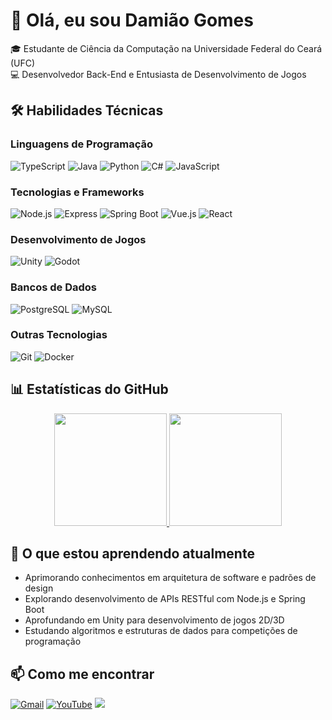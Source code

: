 # 👋 Olá, eu sou Damião Gomes

🎓 Estudante de Ciência da Computação na Universidade Federal do Ceará (UFC)  
💻 Desenvolvedor Back-End e Entusiasta de Desenvolvimento de Jogos  

## 🛠️ Habilidades Técnicas

### Linguagens de Programação
![TypeScript](https://img.shields.io/badge/-TypeScript-3178C6?style=flat-square&logo=typescript&logoColor=white)
![Java](https://img.shields.io/badge/-Java-007396?style=flat-square&logo=java&logoColor=white)
![Python](https://img.shields.io/badge/-Python-3776AB?style=flat-square&logo=python&logoColor=white)
![C#](https://img.shields.io/badge/-C%23-239120?style=flat-square&logo=c-sharp&logoColor=white)
![JavaScript](https://img.shields.io/badge/-JavaScript-F7DF1E?style=flat-square&logo=javascript&logoColor=black)

### Tecnologias e Frameworks
![Node.js](https://img.shields.io/badge/-Node.js-339933?style=flat-square&logo=node.js&logoColor=white)
![Express](https://img.shields.io/badge/-Express-000000?style=flat-square&logo=express&logoColor=white)
![Spring Boot](https://img.shields.io/badge/-Spring%20Boot-6DB33F?style=flat-square&logo=spring&logoColor=white)
![Vue.js](https://img.shields.io/badge/-Vue.js-4FC08D?style=flat-square&logo=vue.js&logoColor=white)
![React](https://img.shields.io/badge/-React-61DAFB?style=flat-square&logo=react&logoColor=black)

### Desenvolvimento de Jogos
![Unity](https://img.shields.io/badge/-Unity-FFFFFF?style=flat-square&logo=unity&logoColor=black)
![Godot](https://img.shields.io/badge/-Godot-478CBF?style=flat-square&logo=godot-engine&logoColor=white)

### Bancos de Dados
![PostgreSQL](https://img.shields.io/badge/-PostgreSQL-4169E1?style=flat-square&logo=postgresql&logoColor=white)
![MySQL](https://img.shields.io/badge/-MySQL-4479A1?style=flat-square&logo=mysql&logoColor=white)

### Outras Tecnologias
![Git](https://img.shields.io/badge/-Git-F05032?style=flat-square&logo=git&logoColor=white)
![Docker](https://img.shields.io/badge/-Docker-2496ED?style=flat-square&logo=docker&logoColor=white)

## 📊 Estatísticas do GitHub

<div align="center">
  <a href="https://github.com/dam1aoGomes">
    <img height="180em" src="https://github-readme-stats.vercel.app/api?username=dam1aoGomes&show_icons=true&theme=radical&include_all_commits=true&count_private=true"/>
    <img height="180em" src="https://github-readme-stats.vercel.app/api/top-langs/?username=dam1aoGomes&layout=compact&langs_count=7&theme=radical"/>
  </a>
</div>

## 🌱 O que estou aprendendo atualmente

- Aprimorando conhecimentos em arquitetura de software e padrões de design
- Explorando desenvolvimento de APIs RESTful com Node.js e Spring Boot
- Aprofundando em Unity para desenvolvimento de jogos 2D/3D
- Estudando algoritmos e estruturas de dados para competições de programação

## 📫 Como me encontrar

[![Gmail](https://img.shields.io/badge/-damiao28.contato@gmail.com-D14836?style=flat-square&logo=gmail&logoColor=white)](mailto:damiao28.contato@gmail.com)
[![YouTube](https://img.shields.io/badge/-@menosdam-FF0000?style=flat-square&logo=youtube&logoColor=white)](https://www.youtube.com/@menosdam)
<a href="https://www.linkedin.com/in/damiao-gomes/" target="_blank"><img src="https://img.shields.io/badge/-LinkedIn-%230077B5?style=for-the-badge&logo=linkedin&logoColor=white" target="_blank"></a>
